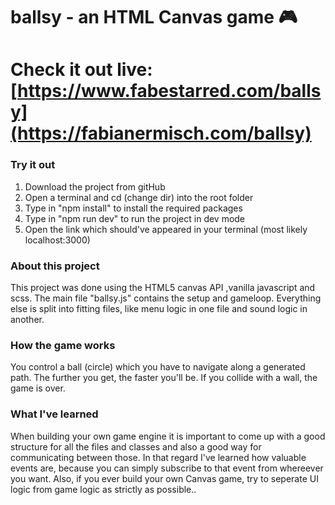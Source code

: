 # ballsy - an HTML Canvas game 🎮
# Check it out live: [https://www.fabestarred.com/ballsy](https://fabianermisch.com/ballsy)

### Try it out
1) Download the project from gitHub
2) Open a terminal and cd (change dir) into the root folder
3) Type in "npm install" to install the required packages
4) Type in "npm run dev" to run the project in dev mode
5) Open the link which should've appeared in your terminal
(most likely localhost:3000)

### About this project
This project was done using the HTML5 canvas API ,vanilla javascript and scss.
The main file "ballsy.js" contains the setup and gameloop.
Everything else is split into fitting files, like menu logic in one file and sound logic in another.

### How the game works
You control a ball (circle) which you have to navigate along a generated path.
The further you get, the faster you'll be. If you collide with a wall, the game is over.

### What I've learned
When building your own game engine it is important to come up with a good structure for all the files and classes
and also a good way for communicating between those.
In that regard I've learned how valuable events are, because you can simply subscribe to that event from whereever you want.
Also, if you ever build your own Canvas game, try to seperate UI logic from game logic as strictly as possible..
